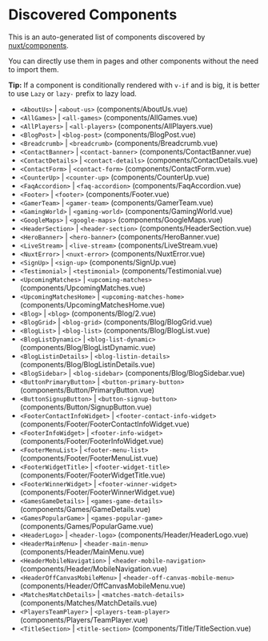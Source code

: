 # Discovered Components

This is an auto-generated list of components discovered by [nuxt/components](https://github.com/nuxt/components).

You can directly use them in pages and other components without the need to import them.

**Tip:** If a component is conditionally rendered with `v-if` and is big, it is better to use `Lazy` or `lazy-` prefix to lazy load.

- `<AboutUs>` | `<about-us>` (components/AboutUs.vue)
- `<AllGames>` | `<all-games>` (components/AllGames.vue)
- `<AllPlayers>` | `<all-players>` (components/AllPlayers.vue)
- `<BlogPost>` | `<blog-post>` (components/BlogPost.vue)
- `<Breadcrumb>` | `<breadcrumb>` (components/Breadcrumb.vue)
- `<ContactBanner>` | `<contact-banner>` (components/ContactBanner.vue)
- `<ContactDetails>` | `<contact-details>` (components/ContactDetails.vue)
- `<ContactForm>` | `<contact-form>` (components/ContactForm.vue)
- `<CounterUp>` | `<counter-up>` (components/CounterUp.vue)
- `<FaqAccordion>` | `<faq-accordion>` (components/FaqAccordion.vue)
- `<Footer>` | `<footer>` (components/Footer.vue)
- `<GamerTeam>` | `<gamer-team>` (components/GamerTeam.vue)
- `<GamingWorld>` | `<gaming-world>` (components/GamingWorld.vue)
- `<GoogleMaps>` | `<google-maps>` (components/GoogleMaps.vue)
- `<HeaderSection>` | `<header-section>` (components/HeaderSection.vue)
- `<HeroBanner>` | `<hero-banner>` (components/HeroBanner.vue)
- `<LiveStream>` | `<live-stream>` (components/LiveStream.vue)
- `<NuxtError>` | `<nuxt-error>` (components/NuxtError.vue)
- `<SignUp>` | `<sign-up>` (components/SignUp.vue)
- `<Testimonial>` | `<testimonial>` (components/Testimonial.vue)
- `<UpcomingMatches>` | `<upcoming-matches>` (components/UpcomingMatches.vue)
- `<UpcomingMatchesHome>` | `<upcoming-matches-home>` (components/UpcomingMatchesHome.vue)
- `<Blog>` | `<blog>` (components/Blog/2.vue)
- `<BlogGrid>` | `<blog-grid>` (components/Blog/BlogGrid.vue)
- `<BlogList>` | `<blog-list>` (components/Blog/BlogList.vue)
- `<BlogListDynamic>` | `<blog-list-dynamic>` (components/Blog/BlogListDynamic.vue)
- `<BlogListinDetails>` | `<blog-listin-details>` (components/Blog/BlogListinDetails.vue)
- `<BlogSidebar>` | `<blog-sidebar>` (components/Blog/BlogSidebar.vue)
- `<ButtonPrimaryButton>` | `<button-primary-button>` (components/Button/PrimaryButton.vue)
- `<ButtonSignupButton>` | `<button-signup-button>` (components/Button/SignupButton.vue)
- `<FooterContactInfoWidget>` | `<footer-contact-info-widget>` (components/Footer/FooterContactInfoWidget.vue)
- `<FooterInfoWidget>` | `<footer-info-widget>` (components/Footer/FooterInfoWidget.vue)
- `<FooterMenuList>` | `<footer-menu-list>` (components/Footer/FooterMenuList.vue)
- `<FooterWidgetTitle>` | `<footer-widget-title>` (components/Footer/FooterWidgetTitle.vue)
- `<FooterWinnerWidget>` | `<footer-winner-widget>` (components/Footer/FooterWinnerWidget.vue)
- `<GamesGameDetails>` | `<games-game-details>` (components/Games/GameDetails.vue)
- `<GamesPopularGame>` | `<games-popular-game>` (components/Games/PopularGame.vue)
- `<HeaderLogo>` | `<header-logo>` (components/Header/HeaderLogo.vue)
- `<HeaderMainMenu>` | `<header-main-menu>` (components/Header/MainMenu.vue)
- `<HeaderMobileNavigation>` | `<header-mobile-navigation>` (components/Header/MobileNavigation.vue)
- `<HeaderOffCanvasMobileMenu>` | `<header-off-canvas-mobile-menu>` (components/Header/OffCanvasMobileMenu.vue)
- `<MatchesMatchDetails>` | `<matches-match-details>` (components/Matches/MatchDetails.vue)
- `<PlayersTeamPlayer>` | `<players-team-player>` (components/Players/TeamPlayer.vue)
- `<TitleSection>` | `<title-section>` (components/Title/TitleSection.vue)
